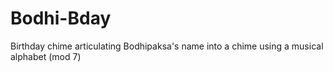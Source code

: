 # Bodhi-Bday
Birthday chime articulating Bodhipaksa's name into a chime using a musical alphabet (mod 7) 
